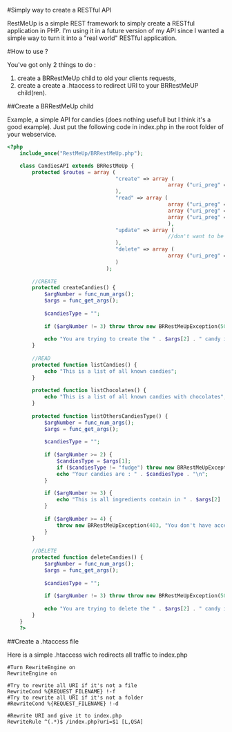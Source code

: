 #Simply way to create a RESTful API

RestMeUp is a simple REST framework to simply create a RESTful application in PHP.
I'm using it in a future version of my API since I wanted a simple way to turn it into a "real world" RESTful application.


#How to use ?

You've got only 2 things to do : 
1.  create a BRRestMeUp child to old your clients requests,
2.  create a create a .htaccess to redirect URI to your BRRestMeUP child(ren).

##Create a BRRestMeUp child

Example, a simple API for candies (does nothing usefull but I think it's a good example).
Just put the following code in index.php in the root folder of your webservice.

```php
<?php 
    include_once("RestMeUp/BRRestMeUp.php");

    class CandiesAPI extends BRRestMeUp {
        protected $routes = array (
                                   "create" => array (
                                                    array ("uri_preg" => "#^candies(.*)#", "callback" => "createCandies")
                                   ),
                                   "read" => array (
                                                    array ("uri_preg" => "#^candies(\/*)#", "callback" => "listCandies")
                                                    array ("uri_preg" => "#^candies\/chocolates(\/*)#", "callback" => "listChocolates")
                                                    array ("uri_preg" => "#^candies(.*)#", "callback" => "listOthersCandiesType")
                                                    ),
                                   "update" => array (
                                                    //don't want to be able to update candies (for some reasons)
                                   ),
                                   "delete" => array (
                                                    array ("uri_preg" => "#^candies(.*)#", "callback" => "deleteCandies")
                                   )
                                );
        
        //CREATE
        protected createCandies() {
            $argNumber = func_num_args();
            $args = func_get_args();
            
            $candiesType = "";
            
            if ($argNumber != 3) throw throw new BRRestMeUpException(501, "Your request is not implemented in this API");
            
            echo "You are trying to create the " . $args[2] . " candy in the " . $args[3] . " category.";
        }
        
        //READ
        protected function listCandies() {
            echo "This is a list of all known candies";
        }
        
        protected function listChocolates() {
            echo "This is a list of all known candies with chocolates";
        }
        
        protected function listOthersCandiesType() {
            $argNumber = func_num_args();
            $args = func_get_args();
            
            $candiesType = "";
            
            if ($argNumber >= 2) {
                $candiesType = $args[1];
                if ($candiesType != "fudge") throw new BRRestMeUpException(400, $candiesType . " candies should not be eaten !");
                echo "Your candies are : " . $candiesType . "\n";
            }
            
            if ($argNumber >= 3) {
                echo "This is all ingredients contain in " . $args[2] . " of type : " . $candiesType;
            }
            
            if ($argNumber >= 4) {
                throw new BRRestMeUpException(403, "You don't have access to the ingredients");
            }
        }
                
        //DELETE
        protected function deleteCandies() {
            $argNumber = func_num_args();
            $args = func_get_args();
            
            $candiesType = "";
            
            if ($argNumber != 3) throw throw new BRRestMeUpException(501, "Your request is not implemented in this API");
            
            echo "You are trying to delete the " . $args[2] . " candy in the " . $args[3] . " category.";
        }
    }
    ?>
```

##Create a .htaccess file

Here is a simple .htaccess wich redirects all traffic to index.php

```
#Turn RewriteEngine on
RewriteEngine on

#Try to rewrite all URI if it's not a file
RewriteCond %{REQUEST_FILENAME} !-f
#Try to rewrite all URI if it's not a folder
#RewriteCond %{REQUEST_FILENAME} !-d

#Rewrite URI and give it to index.php
RewriteRule ^(.*)$ /index.php?uri=$1 [L,QSA]

```



